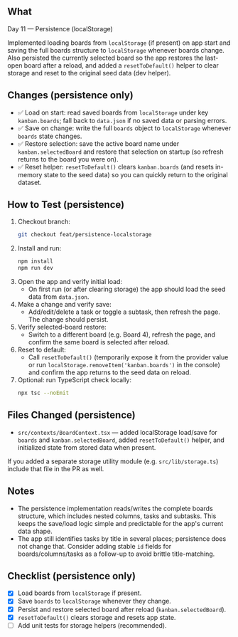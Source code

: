 ## What

Day 11 — Persistence (localStorage)

Implemented loading boards from `localStorage` (if present) on app start and saving the full boards structure to `localStorage` whenever boards change. Also persisted the currently selected board so the app restores the last-open board after a reload, and added a `resetToDefault()` helper to clear storage and reset to the original seed data (dev helper).

## Changes (persistence only)

- ✅ Load on start: read saved boards from `localStorage` under key `kanban.boards`; fall back to `data.json` if no saved data or parsing errors.
- ✅ Save on change: write the full `boards` object to `localStorage` whenever `boards` state changes.
- ✅ Restore selection: save the active board name under `kanban.selectedBoard` and restore that selection on startup (so refresh returns to the board you were on).
- ✅ Reset helper: `resetToDefault()` clears `kanban.boards` (and resets in-memory state to the seed data) so you can quickly return to the original dataset.

## How to Test (persistence)

1. Checkout branch:
	```bash
	git checkout feat/persistence-localstorage
	```
2. Install and run:
	```bash
	npm install
	npm run dev
	```
3. Open the app and verify initial load:
	- On first run (or after clearing storage) the app should load the seed data from `data.json`.
4. Make a change and verify save:
	- Add/edit/delete a task or toggle a subtask, then refresh the page. The change should persist.
5. Verify selected-board restore:
	- Switch to a different board (e.g. Board 4), refresh the page, and confirm the same board is selected after reload.
6. Reset to default:
	- Call `resetToDefault()` (temporarily expose it from the provider value or run `localStorage.removeItem('kanban.boards')` in the console) and confirm the app returns to the seed data on reload.
7. Optional: run TypeScript check locally:
	```bash
	npx tsc --noEmit
	```

## Files Changed (persistence)

- `src/contexts/BoardContext.tsx` — added localStorage load/save for `boards` and `kanban.selectedBoard`, added `resetToDefault()` helper, and initialized state from stored data when present.

If you added a separate storage utility module (e.g. `src/lib/storage.ts`) include that file in the PR as well.

## Notes

- The persistence implementation reads/writes the complete boards structure, which includes nested columns, tasks and subtasks. This keeps the save/load logic simple and predictable for the app's current data shape.
- The app still identifies tasks by title in several places; persistence does not change that. Consider adding stable `id` fields for boards/columns/tasks as a follow-up to avoid brittle title-matching.

## Checklist (persistence only)

- [x] Load boards from `localStorage` if present.
- [x] Save `boards` to `localStorage` whenever they change.
- [x] Persist and restore selected board after reload (`kanban.selectedBoard`).
- [x] `resetToDefault()` clears storage and resets app state.
- [ ] Add unit tests for storage helpers (recommended).
